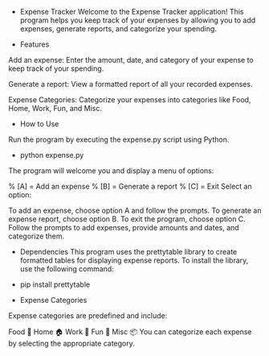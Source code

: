 - Expense Tracker
Welcome to the Expense Tracker application! This program helps you keep track of your expenses by allowing you to add expenses, generate reports, and categorize your spending.

- Features

Add an expense: Enter the amount, date, and category of your expense to keep track of your spending.

Generate a report: View a formatted report of all your recorded expenses.

Expense Categories: Categorize your expenses into categories like Food, Home, Work, Fun, and Misc.

- How to Use

Run the program by executing the expense.py script using Python.
- python expense.py

The program will welcome you and display a menu of options:

%  [A] = Add an expense
%  [B] = Generate a report
%  [C] = Exit
Select an option:

To add an expense, choose option A and follow the prompts.
To generate an expense report, choose option B.
To exit the program, choose option C.
Follow the prompts to add expenses, provide amounts and dates, and categorize them.

- Dependencies
This program uses the prettytable library to create formatted tables for displaying expense reports. To install the library, use the following command:
 - pip install prettytable


- Expense Categories

Expense categories are predefined and include:

Food 🍔
Home 🏠
Work 💼
Fun 🎉
Misc 📦
You can categorize each expense by selecting the appropriate category.
